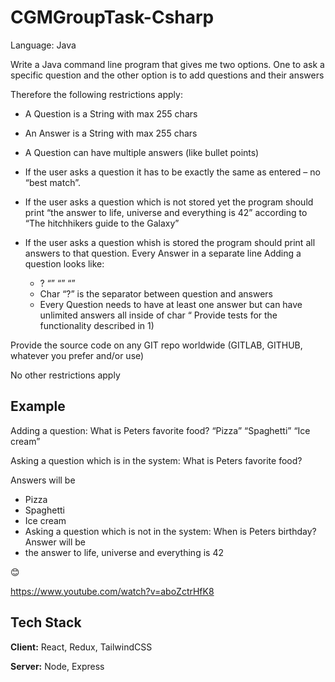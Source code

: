 # CGMGroupTask-Csharp

Language: Java

 

Write a Java command line program that gives me two options. One to ask a specific question and the other option is to add questions and their answers
 

Therefore the following restrictions apply:

- A Question is a String with max 255 chars
- An Answer is a String with max 255 chars
- A Question can have multiple answers (like bullet points)
- If the user asks a question it has to be exactly the same as entered – no “best match”.
- If the user asks a question which is not stored yet the program should print “the answer to life, universe and everything is 42” according to “The hitchhikers guide to the Galaxy”
- If the user asks a question whish is  stored the program should print all answers to that question. Every Answer in a separate line
Adding a question looks like:

    - <question>? “<answer1>” “<answer2>” “<answerX>”
    - Char “?” is the separator between question and answers
    - Every Question needs to have at least one answer but can have unlimited answers all inside of char “
Provide tests for the functionality described in 1)

Provide the source code on any GIT repo worldwide (GITLAB, GITHUB, whatever you prefer and/or use)

 No other restrictions apply
 



## Example

Adding a question:
What is Peters favorite food? “Pizza” “Spaghetti” “Ice cream”

Asking a question which is in the system:
What is Peters favorite food?

Answers will be
 - Pizza
 - Spaghetti
 - Ice cream
 - Asking a question which is not in the system:
When is Peters birthday?
Answer will be
 - the answer to life, universe and everything is 42
 

😊

https://www.youtube.com/watch?v=aboZctrHfK8


## Tech Stack

**Client:** React, Redux, TailwindCSS

**Server:** Node, Express

